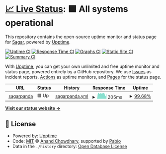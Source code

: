 # [📈 Live Status](https://sagarpanda.com): <!--live status--> **🟩 All systems operational**

This repository contains the open-source uptime monitor and status page for [Sagar](sagarpanda.com), powered by [Upptime](https://github.com/upptime/upptime).

[![Uptime CI](https://github.com/sagarkpanda/upptime/workflows/Uptime%20CI/badge.svg)](https://github.com/sagarkpanda/upptime/actions?query=workflow%3A%22Uptime+CI%22)
[![Response Time CI](https://github.com/sagarkpanda/upptime/workflows/Response%20Time%20CI/badge.svg)](https://github.com/sagarkpanda/upptime/actions?query=workflow%3A%22Response+Time+CI%22)
[![Graphs CI](https://github.com/sagarkpanda/upptime/workflows/Graphs%20CI/badge.svg)](https://github.com/sagarkpanda/upptime/actions?query=workflow%3A%22Graphs+CI%22)
[![Static Site CI](https://github.com/sagarkpanda/upptime/workflows/Static%20Site%20CI/badge.svg)](https://github.com/sagarkpanda/upptime/actions?query=workflow%3A%22Static+Site+CI%22)
[![Summary CI](https://github.com/sagarkpanda/upptime/workflows/Summary%20CI/badge.svg)](https://github.com/sagarkpanda/upptime/actions?query=workflow%3A%22Summary+CI%22)

With [Upptime](https://upptime.js.org), you can get your own unlimited and free uptime monitor and status page, powered entirely by a GitHub repository. We use [Issues](https://github.com/sagarkpanda/upptime/issues) as incident reports, [Actions](https://github.com/sagarkpanda/upptime/actions) as uptime monitors, and [Pages](https://sagarpanda.com) for the status page.

<!--start: status pages-->
<!-- This summary is generated by Upptime (https://github.com/upptime/upptime) -->
<!-- Do not edit this manually, your changes will be overwritten -->
<!-- prettier-ignore -->
| URL | Status | History | Response Time | Uptime |
| --- | ------ | ------- | ------------- | ------ |
| <img alt="" src="https://icons.duckduckgo.com/ip3/sagarpanda.com.ico" height="13"> [sagarpanda](https://sagarpanda.com) | 🟩 Up | [sagarpanda.yml](https://github.com/sagarkpanda/upptime/commits/HEAD/history/sagarpanda.yml) | <details><summary><img alt="Response time graph" src="./graphs/sagarpanda/response-time-week.png" height="20"> 205ms</summary><br><a href="https://sagarpanda.com/history/sagarpanda"><img alt="Response time 224" src="https://img.shields.io/endpoint?url=https%3A%2F%2Fraw.githubusercontent.com%2Fsagarkpanda%2Fupptime%2FHEAD%2Fapi%2Fsagarpanda%2Fresponse-time.json"></a><br><a href="https://sagarpanda.com/history/sagarpanda"><img alt="24-hour response time 220" src="https://img.shields.io/endpoint?url=https%3A%2F%2Fraw.githubusercontent.com%2Fsagarkpanda%2Fupptime%2FHEAD%2Fapi%2Fsagarpanda%2Fresponse-time-day.json"></a><br><a href="https://sagarpanda.com/history/sagarpanda"><img alt="7-day response time 205" src="https://img.shields.io/endpoint?url=https%3A%2F%2Fraw.githubusercontent.com%2Fsagarkpanda%2Fupptime%2FHEAD%2Fapi%2Fsagarpanda%2Fresponse-time-week.json"></a><br><a href="https://sagarpanda.com/history/sagarpanda"><img alt="30-day response time 212" src="https://img.shields.io/endpoint?url=https%3A%2F%2Fraw.githubusercontent.com%2Fsagarkpanda%2Fupptime%2FHEAD%2Fapi%2Fsagarpanda%2Fresponse-time-month.json"></a><br><a href="https://sagarpanda.com/history/sagarpanda"><img alt="1-year response time 224" src="https://img.shields.io/endpoint?url=https%3A%2F%2Fraw.githubusercontent.com%2Fsagarkpanda%2Fupptime%2FHEAD%2Fapi%2Fsagarpanda%2Fresponse-time-year.json"></a></details> | <details><summary><a href="https://sagarpanda.com/history/sagarpanda">99.68%</a></summary><a href="https://sagarpanda.com/history/sagarpanda"><img alt="All-time uptime 99.99%" src="https://img.shields.io/endpoint?url=https%3A%2F%2Fraw.githubusercontent.com%2Fsagarkpanda%2Fupptime%2FHEAD%2Fapi%2Fsagarpanda%2Fuptime.json"></a><br><a href="https://sagarpanda.com/history/sagarpanda"><img alt="24-hour uptime 97.78%" src="https://img.shields.io/endpoint?url=https%3A%2F%2Fraw.githubusercontent.com%2Fsagarkpanda%2Fupptime%2FHEAD%2Fapi%2Fsagarpanda%2Fuptime-day.json"></a><br><a href="https://sagarpanda.com/history/sagarpanda"><img alt="7-day uptime 99.68%" src="https://img.shields.io/endpoint?url=https%3A%2F%2Fraw.githubusercontent.com%2Fsagarkpanda%2Fupptime%2FHEAD%2Fapi%2Fsagarpanda%2Fuptime-week.json"></a><br><a href="https://sagarpanda.com/history/sagarpanda"><img alt="30-day uptime 99.93%" src="https://img.shields.io/endpoint?url=https%3A%2F%2Fraw.githubusercontent.com%2Fsagarkpanda%2Fupptime%2FHEAD%2Fapi%2Fsagarpanda%2Fuptime-month.json"></a><br><a href="https://sagarpanda.com/history/sagarpanda"><img alt="1-year uptime 99.99%" src="https://img.shields.io/endpoint?url=https%3A%2F%2Fraw.githubusercontent.com%2Fsagarkpanda%2Fupptime%2FHEAD%2Fapi%2Fsagarpanda%2Fuptime-year.json"></a></details>

<!--end: status pages-->

[**Visit our status website →**](https://sagarpanda.com)

## 📄 License

- Powered by: [Upptime](https://github.com/upptime/upptime)
- Code: [MIT](./LICENSE) © [Anand Chowdhary](https://anandchowdhary.com), supported by [Pabio](https://pabio.com)
- Data in the `./history` directory: [Open Database License](https://opendatacommons.org/licenses/odbl/1-0/)
